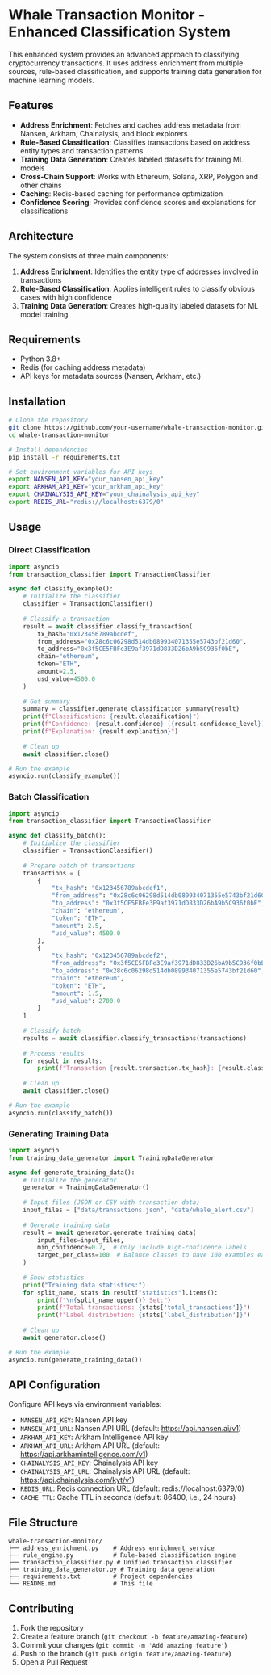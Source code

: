 # Whale Transaction Monitor - Enhanced Classification System

This enhanced system provides an advanced approach to classifying cryptocurrency transactions. It uses address enrichment from multiple sources, rule-based classification, and supports training data generation for machine learning models.

## Features

- **Address Enrichment**: Fetches and caches address metadata from Nansen, Arkham, Chainalysis, and block explorers
- **Rule-Based Classification**: Classifies transactions based on address entity types and transaction patterns
- **Training Data Generation**: Creates labeled datasets for training ML models
- **Cross-Chain Support**: Works with Ethereum, Solana, XRP, Polygon and other chains
- **Caching**: Redis-based caching for performance optimization
- **Confidence Scoring**: Provides confidence scores and explanations for classifications

## Architecture

The system consists of three main components:

1. **Address Enrichment**: Identifies the entity type of addresses involved in transactions
2. **Rule-Based Classification**: Applies intelligent rules to classify obvious cases with high confidence
3. **Training Data Generation**: Creates high-quality labeled datasets for ML model training

## Requirements

- Python 3.8+
- Redis (for caching address metadata)
- API keys for metadata sources (Nansen, Arkham, etc.)

## Installation

```bash
# Clone the repository
git clone https://github.com/your-username/whale-transaction-monitor.git
cd whale-transaction-monitor

# Install dependencies
pip install -r requirements.txt

# Set environment variables for API keys
export NANSEN_API_KEY="your_nansen_api_key"
export ARKHAM_API_KEY="your_arkham_api_key"
export CHAINALYSIS_API_KEY="your_chainalysis_api_key" 
export REDIS_URL="redis://localhost:6379/0"
```

## Usage

### Direct Classification

```python
import asyncio
from transaction_classifier import TransactionClassifier

async def classify_example():
    # Initialize the classifier
    classifier = TransactionClassifier()
    
    # Classify a transaction
    result = await classifier.classify_transaction(
        tx_hash="0x123456789abcdef",
        from_address="0x28c6c06298d514db089934071355e5743bf21d60",
        to_address="0x3f5CE5FBFe3E9af3971dD833D26bA9b5C936f0bE",
        chain="ethereum",
        token="ETH",
        amount=2.5,
        usd_value=4500.0
    )
    
    # Get summary
    summary = classifier.generate_classification_summary(result)
    print(f"Classification: {result.classification}")
    print(f"Confidence: {result.confidence} ({result.confidence_level})")
    print(f"Explanation: {result.explanation}")
    
    # Clean up
    await classifier.close()

# Run the example
asyncio.run(classify_example())
```

### Batch Classification

```python
import asyncio
from transaction_classifier import TransactionClassifier

async def classify_batch():
    # Initialize the classifier
    classifier = TransactionClassifier()
    
    # Prepare batch of transactions
    transactions = [
        {
            "tx_hash": "0x123456789abcdef1",
            "from_address": "0x28c6c06298d514db089934071355e5743bf21d60",
            "to_address": "0x3f5CE5FBFe3E9af3971dD833D26bA9b5C936f0bE",
            "chain": "ethereum",
            "token": "ETH",
            "amount": 2.5,
            "usd_value": 4500.0
        },
        {
            "tx_hash": "0x123456789abcdef2",
            "from_address": "0x3f5CE5FBFe3E9af3971dD833D26bA9b5C936f0bE",
            "to_address": "0x28c6c06298d514db089934071355e5743bf21d60",
            "chain": "ethereum",
            "token": "ETH",
            "amount": 1.5,
            "usd_value": 2700.0
        }
    ]
    
    # Classify batch
    results = await classifier.classify_transactions(transactions)
    
    # Process results
    for result in results:
        print(f"Transaction {result.transaction.tx_hash}: {result.classification} ({result.confidence:.2f})")
    
    # Clean up
    await classifier.close()

# Run the example
asyncio.run(classify_batch())
```

### Generating Training Data

```python
import asyncio
from training_data_generator import TrainingDataGenerator

async def generate_training_data():
    # Initialize the generator
    generator = TrainingDataGenerator()
    
    # Input files (JSON or CSV with transaction data)
    input_files = ["data/transactions.json", "data/whale_alert.csv"]
    
    # Generate training data
    result = await generator.generate_training_data(
        input_files=input_files,
        min_confidence=0.7,  # Only include high-confidence labels
        target_per_class=100  # Balance classes to have 100 examples each
    )
    
    # Show statistics
    print("Training data statistics:")
    for split_name, stats in result["statistics"].items():
        print(f"\n{split_name.upper()} Set:")
        print(f"Total transactions: {stats['total_transactions']}")
        print(f"Label distribution: {stats['label_distribution']}")
    
    # Clean up
    await generator.close()

# Run the example
asyncio.run(generate_training_data())
```

## API Configuration

Configure API keys via environment variables:

- `NANSEN_API_KEY`: Nansen API key
- `NANSEN_API_URL`: Nansen API URL (default: https://api.nansen.ai/v1)
- `ARKHAM_API_KEY`: Arkham Intelligence API key
- `ARKHAM_API_URL`: Arkham API URL (default: https://api.arkhamintelligence.com/v1)
- `CHAINALYSIS_API_KEY`: Chainalysis API key
- `CHAINALYSIS_API_URL`: Chainalysis API URL (default: https://api.chainalysis.com/kyt/v1)
- `REDIS_URL`: Redis connection URL (default: redis://localhost:6379/0)
- `CACHE_TTL`: Cache TTL in seconds (default: 86400, i.e., 24 hours)

## File Structure

```
whale-transaction-monitor/
├── address_enrichment.py    # Address enrichment service
├── rule_engine.py           # Rule-based classification engine
├── transaction_classifier.py # Unified transaction classifier
├── training_data_generator.py # Training data generation
├── requirements.txt         # Project dependencies
└── README.md                # This file
```

## Contributing

1. Fork the repository
2. Create a feature branch (`git checkout -b feature/amazing-feature`)
3. Commit your changes (`git commit -m 'Add amazing feature'`)
4. Push to the branch (`git push origin feature/amazing-feature`)
5. Open a Pull Request